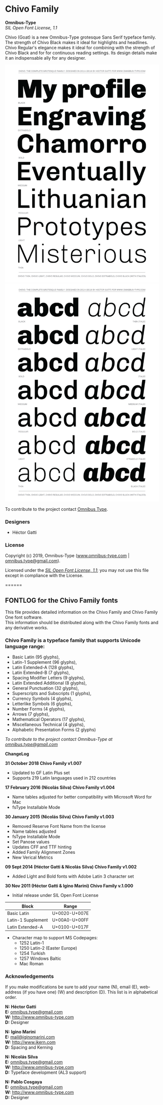 # Chivo Family

**Omnibus-Type**  
*SIL Open Font License, 1.1*

Chivo (Goat) is a new Omnibus-Type grotesque Sans Serif typeface family. The strength of Chivo Black makes it ideal for highlights and headlines. Chivo Regular's elegance makes it ideal for combining with the strength of Chivo Black and for for continuous reading settings. Its design details make it an indispensable ally for any designer.

![Sample of Chivo Family.](Chivo-01.png "Chivo Family")
![Sample of Chivo Family.](Chivo-02.png "Chivo Family")

To contribute to the project contact [Omnibus Type](http://omnibus-type.com/).

### Designers

* Héctor Gatti

### License

Copyright (c) 2019, Omnibus-Type (www.omnibus-type.com | omnibus.type@gmail.com).

Licensed under the [*SIL Open Font License, 1.1*](http://scripts.sil.org/OFL); you may not use this file except in compliance with the License.

======
## FONTLOG for the Chivo Family fonts

This file provides detailed information on the Chivo Family and Chivo Family One font software.  
This information should be distributed along with the Chivo Family fonts and any derivative works.

### Chivo Family is a typeface family that supports Unicode language range: 

* Basic Latin (95 glyphs),
* Latin-1 Supplement (96 glyphs),
* Latin Extended-A (128 glyphs),
* Latin Extended-B (7 glyphs),
* Spacing Modifier Letters (9 glyphs),
* Latin Extended Additional (8 glyphs),
* General Punctuation (32 glyphs),
* Superscripts and Subscripts (1 glyphs),
* Currency Symbols (4 glyphs),
* Letterlike Symbols (6 glyphs),
* Number Forms (4 glyphs),
* Arrows (7 glyphs),
* Mathematical Operators (17 glyphs),
* Miscellaneous Technical (4 glyphs),
* Alphabetic Presentation Forms (2 glyphs)

*To contribute to the project contact Omnibus-Type at omnibus.type@gmail.com*

**ChangeLog**

**31 October 2018 Chivo Family v1.007**
- Updated to GF Latin Plus set
- Supports 219 Latin languages used in 212 countries

**17 February 2016 (Nicolás Silva) Chivo Family v1.004**  
- Name tables adjusted for better compatibility with Microsoft Word for Mac  
- fsType Installable Mode

**30 January 2015 (Nicolás Silva) Chivo Family v1.003**  
- Removed Reserve Font Name from the license  
- Name tables adjusted  
- fsType Installable Mode  
- Set Panose values  
- Updates CFF and TTF hinting  
- Added Family Alignment Zones  
- New Verical Metrics  

**09 Sept 2014 (Héctor Gatti & Nicolás Silva) Chivo Family v1.002** 
- Added Light and Bold fonts with Adobe Latin 3 character set

**30 Nov 2011 (Héctor Gatti & Igino Marini) Chivo Family v.1.000**
- Initial release under SIL Open Font License

Block              | Range
-------------------|--------------
Basic Latin        | U+0020-U+007E
Latin-1 Supplement | U+00A0-U+00FF
Latin Extended-A   | U+0100-U+017F

 
- Character map to support MS Codepages:  
  - 1252 Latin-1
  - 1250 Latin-2 (Easter Europe)
  - 1254 Turkish
  - 1257 Windows Baltic
  - Mac Roman

### Acknowledgements

If you make modifications be sure to add your name (N), email (E), web-address
(if you have one) (W) and description (D). This list is in alphabetical order.

**N:** **Héctor Gatti**  
**E:** omnibus.type@gmail.com  
**W:** http://www.omnibus-type.com  
**D:** Designer  

**N:** **Igino Marini**  
**E:** mail@iginomarini.com  
**W:** http://www.ikern.com  
**D:** Spacing and Kerning  

**N:** **Nicolás Silva**  
**E:** omnibus.type@gmail.com  
**W:** http://www.omnibus-type.com  
**D:** Typeface development (AL3 support)  

**N:** **Pablo Cosgaya**  
**E:** omnibus.type@gmail.com  
**W:** http://www.omnibus-type.com  
**D:** Designer
